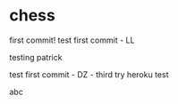 # chess

first commit!
test first commit - LL

testing patrick

test first commit - DZ - third try
heroku test

abc
